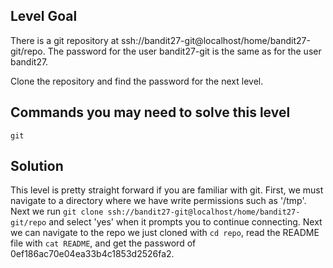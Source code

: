 ## Level Goal ##

There is a git repository at ssh://bandit27-git@localhost/home/bandit27-git/repo. The password for the user bandit27-git is the same as for the user bandit27.

Clone the repository and find the password for the next level.

## Commands you may need to solve this level ##
 
    git
    
## Solution ##

This level is pretty straight forward if you are familiar with git. First, we must navigate to a directory where we have write permissions such as '/tmp'. Next we run `git clone ssh://bandit27-git@localhost/home/bandit27-git/repo` and select 'yes' when it prompts you to continue connecting. Next we can navigate to the repo we just cloned with `cd repo`, read the README file with `cat README`, and get the password of 0ef186ac70e04ea33b4c1853d2526fa2.
